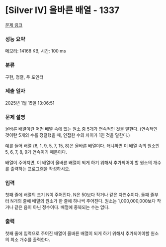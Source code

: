 # [Silver IV] 올바른 배열 - 1337 

[문제 링크](https://www.acmicpc.net/problem/1337) 

### 성능 요약

메모리: 14168 KB, 시간: 100 ms

### 분류

구현, 정렬, 두 포인터

### 제출 일자

2025년 1월 15일 13:06:51

### 문제 설명

<p>올바른 배열이란 어떤 배열 속에 있는 원소 중 5개가 연속적인 것을 말한다. (연속적인 것이란 5개의 수를 정렬했을 때, 인접한 수의 차이가 1인 것을 말한다.)</p>

<p>예를 들어 배열 {6, 1, 9, 5, 7, 15, 8}은 올바른 배열이다. 왜냐하면 이 배열 속의 원소인 5, 6, 7, 8, 9가 연속이기 때문이다.</p>

<p>배열이 주어지면, 이 배열이 올바른 배열이 되게 하기 위해서 추가되어야 할 원소의 개수를 출력하는 프로그램을 작성하시오.</p>

### 입력 

 <p>첫째 줄에 배열의 크기 N이 주어진다. N은 50보다 작거나 같은 자연수이다. 둘째 줄부터 N개의 줄에 배열의 원소가 한 줄에 하나씩 주어진다. 원소는 1,000,000,000보다 작거나 같은 음이 아닌 정수이다. 배열에 중복되는 수는 없다.</p>

### 출력 

 <p>첫째 줄에 입력으로 주어진 배열이 올바른 배열이 되게 하기 위해서 추가되어야할 원소의 최소 개수를 출력한다.</p>

